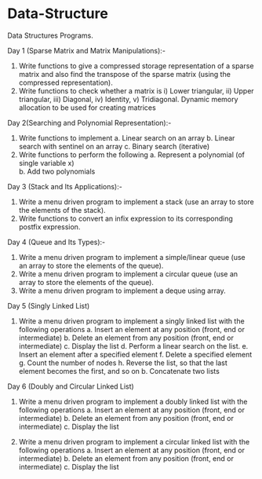 # Data-Structure
Data Structures Programs.

Day 1 (Sparse Matrix and Matrix Manipulations):-

  1. Write functions to give a compressed storage representation of a sparse matrix and also find the
     transpose of the sparse matrix (using the compressed representation).
  2. Write functions to check whether a matrix is i) Lower triangular, ii) Upper triangular, iii) Diagonal,
     iv) Identity, v) Tridiagonal. Dynamic memory allocation to be used for creating matrices

Day 2(Searching and Polynomial Representation):-

  1. Write functions to implement
      a. Linear search on an array
      b. Linear search with sentinel on an array
      c. Binary search (iterative)
  2. Write functions to perform the following
      a. Represent a polynomial (of single variable x)    
      b. Add two polynomials
  
Day 3 (Stack and Its Applications):-
  
  1. Write a menu driven program to implement a stack (use an array to store the elements of the stack).
  2. Write functions to convert an infix expression to its corresponding postfix expression.
  
Day 4 (Queue and Its Types):-
  
  1. Write a menu driven program to implement a simple/linear queue (use an array to store the elements of the queue).
  2. Write a menu driven program to implement a circular queue (use an array to store the elements of the queue).
  3. Write a menu driven program to implement a deque using array.
  
Day 5 (Singly Linked List)

  1. Write a menu driven program to implement a singly linked list with the following operations
    a. Insert an element at any position (front, end or intermediate)
    b. Delete an element from any position (front, end or intermediate)
    c. Display the list
    d. Perform a linear search on the list.
    e. Insert an element after a specified element
    f. Delete a specified element
    g. Count the number of nodes
    h. Reverse the list, so that the last element becomes the first, and so on
    b. Concatenate two lists

Day 6 (Doubly and Circular Linked List)

  1. Write a menu driven program to implement a doubly linked list with the following operations
    a. Insert an element at any position (front, end or intermediate)
    b. Delete an element from any position (front, end or intermediate)
    c. Display the list

  2. Write a menu driven program to implement a circular linked list with the following operations
    a. Insert an element at any position (front, end or intermediate)
    b. Delete an element from any position (front, end or intermediate)
    c. Display the list